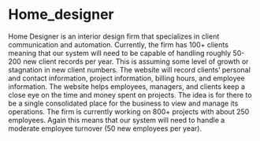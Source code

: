 # Home_designer
Home Designer is an interior design firm that specializes in client communication and automation. Currently, the firm has 100+ clients meaning that our system will need to be capable of handling roughly 50-200 new client records per year. This is assuming some level of growth or stagnation in new client numbers. The website will record clients’ personal and contact information, project information, billing hours, and employee information. The website helps employees, managers, and clients keep a close eye on the time and money spent on projects. The idea is for there to be a single consolidated place for the business to view and manage its operations. The firm is currently working on 800+ projects with about 250 employees. Again this means that our system will need to handle a moderate employee turnover (50 new employees per year). 
